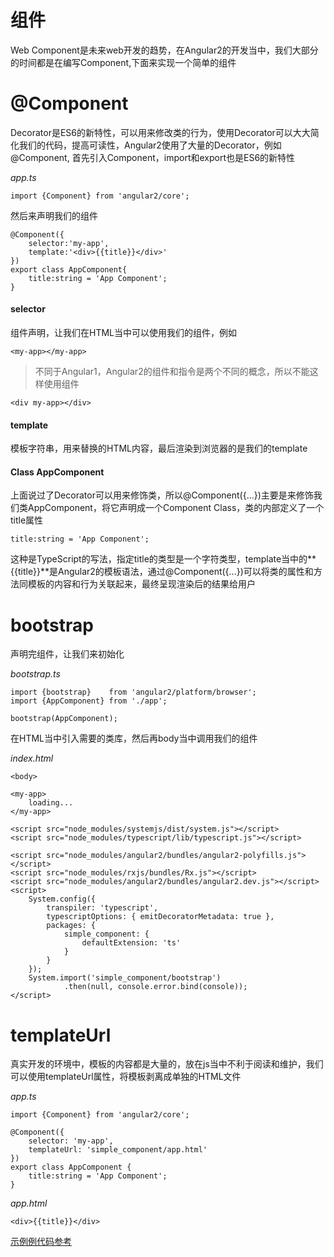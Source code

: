 # 组件
Web Component是未来web开发的趋势，在Angular2的开发当中，我们大部分的时间都是在编写Component,下面来实现一个简单的组件
# @Component
Decorator是ES6的新特性，可以用来修改类的行为，使用Decorator可以大大简化我们的代码，提高可读性，Angular2使用了大量的Decorator，例如@Component,
首先引入Component，import和export也是ES6的新特性

*app.ts*

```
import {Component} from 'angular2/core';
```

然后来声明我们的组件

```
@Component({
    selector:'my-app',
    template:'<div>{{title}}</div>'
})
export class AppComponent{
    title:string = 'App Component';
}
```

#### selector
组件声明，让我们在HTML当中可以使用我们的组件，例如

```
<my-app></my-app>
```

> 不同于Angular1，Angular2的组件和指令是两个不同的概念，所以不能这样使用组件

```
<div my-app></div>
```

#### template
模板字符串，用来替换的HTML内容，最后渲染到浏览器的是我们的template

#### Class AppComponent
上面说过了Decorator可以用来修饰类，所以@Component({...})主要是来修饰我们类AppComponent，将它声明成一个Component Class，类的内部定义了一个title属性

```
title:string = 'App Component';
```

这种是TypeScript的写法，指定title的类型是一个字符类型，template当中的**{{title}}**是Angular2的模板语法，通过@Component({...})可以将类的属性和方法同模板的内容和行为关联起来，最终呈现渲染后的结果给用户

# bootstrap
声明完组件，让我们来初始化

*bootstrap.ts*

```
import {bootstrap}    from 'angular2/platform/browser';
import {AppComponent} from './app';

bootstrap(AppComponent);
```

在HTML当中引入需要的类库，然后再body当中调用我们的组件

*index.html*

```
<body>

<my-app>
    loading...
</my-app>

<script src="node_modules/systemjs/dist/system.js"></script>
<script src="node_modules/typescript/lib/typescript.js"></script>

<script src="node_modules/angular2/bundles/angular2-polyfills.js"></script>
<script src="node_modules/rxjs/bundles/Rx.js"></script>
<script src="node_modules/angular2/bundles/angular2.dev.js"></script>
<script>
    System.config({
        transpiler: 'typescript',
        typescriptOptions: { emitDecoratorMetadata: true },
        packages: {
            simple_component: {
                defaultExtension: 'ts'
            }
        }
    });
    System.import('simple_component/bootstrap')
            .then(null, console.error.bind(console));
</script>
```

# templateUrl
真实开发的环境中，模板的内容都是大量的，放在js当中不利于阅读和维护，我们可以使用templateUrl属性，将模板剥离成单独的HTML文件

*app.ts*

```
import {Component} from 'angular2/core';

@Component({
    selector: 'my-app',
    templateUrl: 'simple_component/app.html'
})
export class AppComponent {
    title:string = 'App Component';
}
```

*app.html*

```
<div>{{title}}</div>
```

[示例例代码参考](https://github.com/yuyang041060120/yuyang041060120.github.io/tree/master/angular2/code)